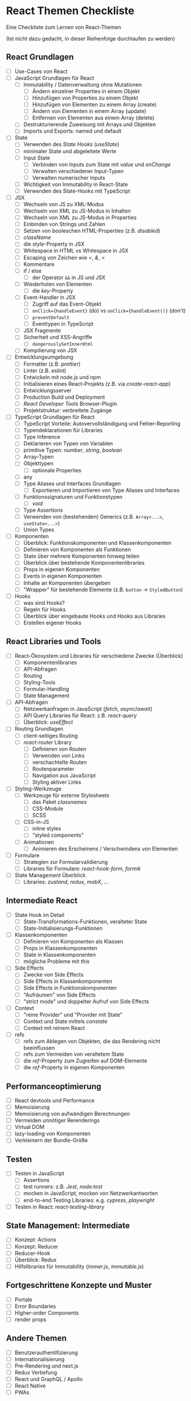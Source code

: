 # React Themen Checkliste

Eine Checkliste zum Lernen von React-Themen

(Ist nicht dazu gedacht, in dieser Reihenfolge durchlaufen zu werden)

## React Grundlagen

- [ ] Use-Cases von React
- [ ] JavaScript Grundlagen für React
  - [ ] Immutability / Datenverwaltung ohne Mutationen
    - [ ] Ändern einzelner Properties in einem Objekt
    - [ ] Hinzufügen von Properties zu einem Objekt
    - [ ] Hinzufügen von Elementen zu einem Array (create)
    - [ ] Ändern von Elementen in einem Array (update)
    - [ ] Entfernen von Elementen aus einem Array (delete)
  - [ ] Destrukturierende Zuweisung mit Arrays und Objekten
  - [ ] Imports und Exports: named und default
- [ ] State
  - [ ] Verwenden des _State Hooks_ (_useState_)
  - [ ] minimaler State und abgeleitete Werte
  - [ ] Input State
    - [ ] Verbinden von Inputs zum State mit _value_ und _onChange_
    - [ ] Verwalten verschiedener Input-Typen
    - [ ] Verwalten numerischer Inputs
  - [ ] Wichtigkeit von Immutability in React-State
  - [ ] Verwenden des State-Hooks mit TypeScript
- [ ] JSX
  - [ ] Wechseln von JS zu XML-Modus
  - [ ] Wechseln von XML zu JS-Modus in Inhalten
  - [ ] Wechseln von XML zu JS-Modus in Properties
  - [ ] Einbinden von Strings und Zahlen
  - [ ] Setzen von booleschen HTML-Properties (z.B. _disabled_)
  - [ ] _className_
  - [ ] die _style_-Property in JSX
  - [ ] Whitespace in HTML vs Whitespace in JSX
  - [ ] Escaping von Zeichen wie _\<_, _\&_, _\>_
  - [ ] Kommentare
  - [ ] if / else
    - [ ] der Operator `&&` in JS und JSX
  - [ ] Wiederholen von Elementen
    - [ ] die _key_-Property
  - [ ] Event-Handler in JSX
    - [ ] Zugriff auf das Event-Objekt
    - [ ] `onClick={handleEvent}` (do) vs `onClick={handleEvent()}` (don't)
    - [ ] `preventDefault`
    - [ ] Eventtypen in TypeScript
  - [ ] JSX Fragmente
  - [ ] Sicherheit und XSS-Angriffe
    - [ ] `dangerouslySetInnerHtml`
  - [ ] Kompilierung von JSX
- [ ] Entwicklungsumgebung
  - [ ] Formatter (z.B. _prettier_)
  - [ ] Linter (z.B. _eslint_)
  - [ ] Entwickeln mit node.js und npm
  - [ ] Initialisieren eines React-Projekts (z.B. via _create-react-app_)
  - [ ] Entwicklungsserver
  - [ ] Production Build und Deployment
  - [ ] _React Developer Tools_ Browser-Plugin
  - [ ] Projektstruktur: verbreitete Zugänge
- [ ] TypeScript Grundlagen für React
  - [ ] TypeScript Vorteile: Autovervollständigung und Fehler-Reporting
  - [ ] Typendeklarationen für Libraries
  - [ ] Type Inference
  - [ ] Deklarieren von Typen von Variablen
  - [ ] primitive Typen: _number_, _string_, _boolean_
  - [ ] Array-Typen
  - [ ] Objekttypen
    - [ ] optionale Properties
  - [ ] any
  - [ ] Type Aliases und Interfaces Grundlagen
    - [ ] Exportieren und Importieren von Type Aliases und Interfaces
  - [ ] Funktionssignaturen und Funktionstypen
    - [ ] _void_
  - [ ] Type Assertions
  - [ ] Verwenden von (bestehenden) Generics (z.B. `Array<...>`, `useState<...>`)
  - [ ] Union Types
- [ ] Komponenten
  - [ ] Überblick: Funktionskomponenten und Klassenkomponenten
  - [ ] Definieren von Komponenten als Funktionen
  - [ ] State über mehrere Komponenten hinweg teilen
  - [ ] Überblick über bestehende Komponentenlibraries
  - [ ] Props in eigenen Komponenten
  - [ ] Events in eigenen Komponenten
  - [ ] Inhalte an Komponenten übergeben
  - [ ] "Wrapper" für bestehende Elemente (z.B. `button` -> `StyledButton`)
- [ ] Hooks
  - [ ] was sind Hooks?
  - [ ] Regeln für Hooks
  - [ ] Überblick über eingebaute Hooks und Hooks aus Libraries
  - [ ] Erstellen eigener Hooks

## React Libraries und Tools

- [ ] React-Ökosystem und Libraries für verschiedene Zwecke (Überblick)
  - [ ] Komponentenlibraries
  - [ ] API-Abfragen
  - [ ] Routing
  - [ ] Styling-Tools
  - [ ] Formular-Handling
  - [ ] State Management
- [ ] API-Abfragen
  - [ ] Netzwerkanfragen in JavaScript (_fetch_, _async_/_await_)
  - [ ] API Query Libraries für React: z.B. _react-query_
  - [ ] Überblick: _useEffect_
- [ ] Routing Grundlagen
  - [ ] client-seitiges Routing
  - [ ] _react-router_ Library
    - [ ] Definieren von Routen
    - [ ] Verwenden von Links
    - [ ] verschachtelte Routen
    - [ ] Routenparameter
    - [ ] Navigation aus JavaScript
    - [ ] Styling aktiver Links
- [ ] Styling-Werkzeuge
  - [ ] Werkzeuge für externe Stylesheets
    - [ ] das Paket _classnames_
    - [ ] CSS-Module
    - [ ] SCSS
  - [ ] CSS-in-JS
    - [ ] inline styles
    - [ ] "styled components"
  - [ ] Animationen
    - [ ] Animieren des Erscheinens / Verschwindens von Elementen
- [ ] Formulare
  - [ ] Strategien zur Formularvalidierung
  - [ ] Libraries für Formulare: _react-hook-form_, _formik_
- [ ] State Management Überblick
  - [ ] Libraries: _zustand_, _redux_, _mobX_, ...

## Intermediate React

- [ ] State Hook im Detail
  - [ ] State-Transformations-Funktionen, veralteter State
  - [ ] State-Initialisierungs-Funktionen
- [ ] Klassenkomponenten
  - [ ] Definieren von Komponenten als Klassen
  - [ ] Props in Klassenkomponenten
  - [ ] State in Klassenkomponenten
  - [ ] mögliche Probleme mit _this_
- [ ] Side Effects
  - [ ] Zwecke von Side Effects
  - [ ] Side Effects in Klassenkomponenten
  - [ ] Side Effects in Funktionskomponenten
  - [ ] "Aufräumen" von Side Effects
  - [ ] "strict mode" und doppelter Aufruf von Side Effects
- [ ] Context
  - [ ] "reine Provider" und "Provider mit State"
  - [ ] Context und State mittels _constate_
  - [ ] Context mit reinem React
- [ ] refs
  - [ ] refs zum Ablegen von Objekten, die das Rendering nicht beeinflussen
  - [ ] refs zum Vermeiden von veraltetem State
  - [ ] die _ref_-Property zum Zugreifen auf DOM-Elemente
  - [ ] die _ref_-Property in eigenen Komponenten

## Performanceoptimierung

- [ ] React devtools und Performance
- [ ] Memoisierung
- [ ] Memoisierung von aufwändigen Berechnungen
- [ ] Vermeiden unnötiger Rerenderings
- [ ] Virtual DOM
- [ ] lazy-loading von Komponenten
- [ ] Verkleinern der Bundle-Größe

## Testen

- [ ] Testen in JavaScript
  - [ ] Assertions
  - [ ] test runners: z.B. _Jest_, _node:test_
  - [ ] mocken in JavaScript, mocken von Netzwerkantworten
  - [ ] end-to-end Testing Libraries: e.g. _cypress_, _playwright_
- [ ] Testen in React: _react-testing-library_

## State Management: Intermediate

- [ ] Konzept: Actions
- [ ] Konzept: Reducer
- [ ] Reducer-Hook
- [ ] Überblick: Redux
- [ ] Hilfslibraries für Immutability (_immer.js_, _immutable.js_)

## Fortgeschrittene Konzepte und Muster

- [ ] Portale
- [ ] Error Boundaries
- [ ] Higher-order Components
- [ ] render props

## Andere Themen

- [ ] Benutzerauthentifizierung
- [ ] Internationalisierung
- [ ] Pre-Rendering und next.js
- [ ] Redux Vertiefung
- [ ] React und GraphQL / Apollo
- [ ] React Native
- [ ] PWAs
